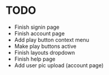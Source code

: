 # TODO

* Finish signin page
* Finish account page
* Add play button context menu
* Make play buttons active
* Finish layouts dropdown
* Finish help page
* Add user pic upload (account page)
